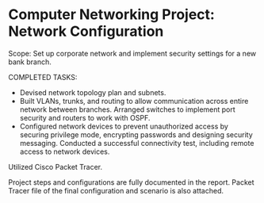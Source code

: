 # Computer Networking Project: Network Configuration

Scope: Set up corporate network and implement security settings for a new bank branch.

COMPLETED TASKS:
- Devised network topology plan and subnets.
- Built VLANs, trunks, and routing to allow communication across entire network between branches. Arranged switches to implement port security and routers to work with OSPF.
- Configured network devices to prevent unauthorized access by securing privilege mode, encrypting passwords and designing security messaging. Conducted a successful connectivity test, including remote access to network devices.

Utilized Cisco Packet Tracer.

Project steps and configurations are fully documented in the report. Packet Tracer file of the final configuration and scenario is also attached.

